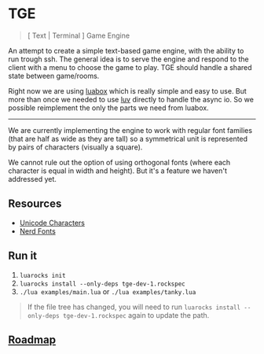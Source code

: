 # TGE

> \[ Text | Terminal \] Game Engine

An attempt to create a simple text-based game engine,
with the ability to run trough ssh. The general idea is to serve the engine
and respond to the client with a menu to choose the game to play.
TGE should handle a shared state between game/rooms.

Right now we are using
[luabox](https://github.com/Sylviettee/luabox)
which is really simple and easy to use. But more than once we needed to
use
[luv](https://github.com/luvit/luv)
directly to handle the async io. So we possible reimplement the only the parts
we need from luabox.

---

We are currently implementing the engine to work with regular font families
(that are half as wide as they are tall) so a symmetrical unit is represented
by pairs of characters (visually a square).

We cannot rule out the option of using orthogonal fonts (where each character
is equal in width and height). But it's a feature we haven't addressed yet.

## Resources

- [Unicode Characters](https://www.w3.org/TR/xml-entity-names/025.html)
- [Nerd Fonts](https://www.nerdfonts.com/)

## Run it

1. `luarocks init`
1. `luarocks install --only-deps tge-dev-1.rockspec`
1. `./lua examples/main.lua` or `./lua examples/tanky.lua`

> If the file tree has changed, you will need to run
> `luarocks install --only-deps tge-dev-1.rockspec`
> again to update the path.

## [Roadmap](https://trello.com/b/MyqfqI4D/tge-roadmap#)
